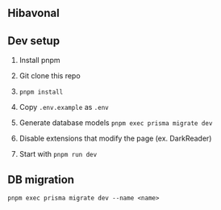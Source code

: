 ## Hibavonal

## Dev setup

1. Install pnpm

2. Git clone this repo

3. `pnpm install`

4. Copy `.env.example` as `.env`

5. Generate database models
   `pnpm exec prisma migrate dev`

6. Disable extensions that modify the page (ex. DarkReader)

7. Start with `pnpm run dev`

## DB migration

`pnpm exec prisma migrate dev --name <name>`
